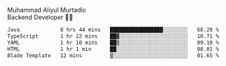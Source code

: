 Muhammad Aliyul Murtadlo
<br>
Backend Developer 👨‍💻
<br>
<!--START_SECTION:waka-->

```txt
Java             8 hrs 44 mins   █████████████████░░░░░░░░   68.20 %
TypeScript       1 hr 22 mins    ██▓░░░░░░░░░░░░░░░░░░░░░░   10.71 %
YAML             1 hr 10 mins    ██▒░░░░░░░░░░░░░░░░░░░░░░   09.10 %
HTML             1 hr 1 min      ██░░░░░░░░░░░░░░░░░░░░░░░   08.01 %
Blade Template   12 mins         ▒░░░░░░░░░░░░░░░░░░░░░░░░   01.65 %
```

<!--END_SECTION:waka-->
